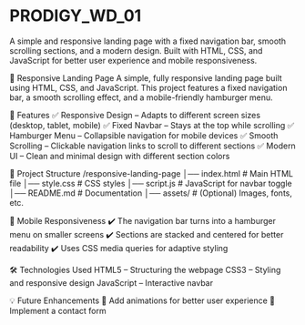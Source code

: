 # PRODIGY_WD_01
A simple and responsive landing page with a fixed navigation bar, smooth scrolling sections, and a modern design. Built with HTML, CSS, and JavaScript for better user experience and mobile responsiveness.

🚀 Responsive Landing Page
A simple, fully responsive landing page built using HTML, CSS, and JavaScript. This project features a fixed navigation bar, a smooth scrolling effect, and a mobile-friendly hamburger menu.

🎯 Features
✅ Responsive Design – Adapts to different screen sizes (desktop, tablet, mobile)
✅ Fixed Navbar – Stays at the top while scrolling
✅ Hamburger Menu – Collapsible navigation for mobile devices
✅ Smooth Scrolling – Clickable navigation links to scroll to different sections
✅ Modern UI – Clean and minimal design with different section colors

📂 Project Structure
/responsive-landing-page
│── index.html       # Main HTML file
│── style.css        # CSS styles
│── script.js        # JavaScript for navbar toggle
│── README.md        # Documentation
│── assets/          # (Optional) Images, fonts, etc.


📱 Mobile Responsiveness
✔️ The navigation bar turns into a hamburger menu on smaller screens
✔️ Sections are stacked and centered for better readability
✔️ Uses CSS media queries for adaptive styling

🛠 Technologies Used
HTML5 – Structuring the webpage
CSS3 – Styling and responsive design
JavaScript – Interactive navbar

💡 Future Enhancements
🔹 Add animations for better user experience
🔹 Implement a contact form
